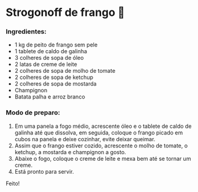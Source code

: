 # Strogonoff de frango :chicken:

### Ingredientes:

- 1 kg de peito de frango sem pele
- 1 tablete de caldo de galinha
- 3 colheres de sopa de óleo
- 2 latas de creme de leite
- 2 colheres de sopa de molho de tomate
- 2 colheres de sopa de ketchup
- 2 colheres de sopa de mostarda
- Champignon
- Batata palha e arroz branco

### Modo de preparo:

1. Em uma panela a fogo médio, acrescente óleo e o tablete de caldo de galinha até que dissolva, em seguida, coloque o frango picado em cubos na panela e deixe cozinhar, evite deixar queimar.
2. Assim que o frango estiver cozido, acrescente o molho de tomate, o ketchup, a mostarda e champignon a gosto.
3. Abaixe o fogo, coloque o creme de leite e mexa bem até se tornar um creme.
4. Está pronto para servir.

Feito!

